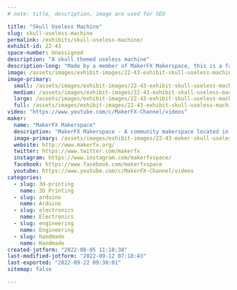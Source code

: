 ```yaml
---
# note: title, description, image are used for SEO

title: "Skull Useless Machine"
slug: skull-useless-machine
permalink: /exhibits/skull-useless-machine/
exhibit-id: 22-43
space-number: Unassigned
description: "A skull themed useless machine"
description-long: "Made by a member of MakerFX Makerspace, this is a fairly complicated useless machine with a theme of a skull that gets increasingly upset every time you push the button!"
image: /assets/images/exhibit-images/22-43-exhibit-skull-useless-machine-21-181-exhibit-skullbox-useless-machine-img-20190531-120039867-large-large.jpg
image-primary: 
  small: /assets/images/exhibit-images/22-43-exhibit-skull-useless-machine-21-181-exhibit-skullbox-useless-machine-img-20190531-120039867-large-small.jpg
  medium: /assets/images/exhibit-images/22-43-exhibit-skull-useless-machine-21-181-exhibit-skullbox-useless-machine-img-20190531-120039867-large-medium.jpg
  large: /assets/images/exhibit-images/22-43-exhibit-skull-useless-machine-21-181-exhibit-skullbox-useless-machine-img-20190531-120039867-large-large.jpg
  full: /assets/images/exhibit-images/22-43-exhibit-skull-useless-machine-21-181-exhibit-skullbox-useless-machine-img-20190531-120039867-large-full.jpg
video: "https://www.youtube.com/c/MakerFX-Channel/videos"
maker: 
  name: "MakerFX Makerspace"
  description: "MakerFX Makerspace - A community makerspace located in Orlando, FL with the tools, resources and community to help you bring your idea to life!"
  image-primary: /assets/images/exhibit-images/22-43-maker-skull-useless-machine-oip-medium.jpg
  website: http://www.makerfx.org/
  twitter: https://www.twitter.com/makerfx
  instagram: https://www.instagram.com/makerfxspace/
  facebook: https://www.facebook.com/makerfxspace
  youtube: https://www.youtube.com/c/MakerFX-Channel/videos
categories: 
  - slug: 3d-printing
    name: 3D Printing
  - slug: arduino
    name: Arduino
  - slug: electronics
    name: Electronics
  - slug: engineering
    name: Engineering
  - slug: handmade
    name: Handmade
created-jotform: "2022-08-05 11:18:38"
last-modified-jotform: "2022-09-12 07:18:43"
last-exported: "2022-09-22 09:30:01"
sitemap: false

---
```

